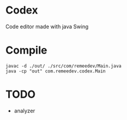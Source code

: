 # Codex

Code editor made with java Swing

# Compile

```
javac -d ./out/ ./src/com/remeedev/Main.java
java -cp "out" com.remeedev.codex.Main
```

# TODO

- analyzer
